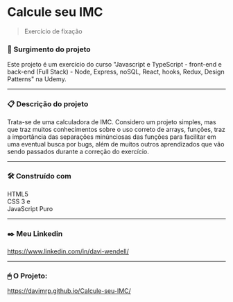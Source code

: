 # Calcule seu IMC
>Exercício de fixação

### 🚀 Surgimento do projeto
Este projeto é um exercício do curso "Javascript e TypeScript - front-end e back-end (Full Stack) - Node, Express, noSQL, React, hooks, Redux, Design Patterns" na Udemy.

<hr>

### 📋 Descrição do projeto
Trata-se de uma calculadora de IMC. Considero um projeto simples, mas que traz muitos conhecimentos sobre o uso correto de arrays, funções, traz a importância das separações minúnciosas das funções para facilitar em uma eventual busca por bugs, além de muitos outros aprendizados que vão sendo passados durante a correção do exercício.

<hr>

### 🛠️ Construído com
HTML5 <br>
CSS 3 e <br>
JavaScript Puro
<hr>
 
  ### ✒️ Meu Linkedin
  https://www.linkedin.com/in/davi-wendell/
  
  <hr>
  
### 🖱 O Projeto:
https://davimrp.github.io/Calcule-seu-IMC/
